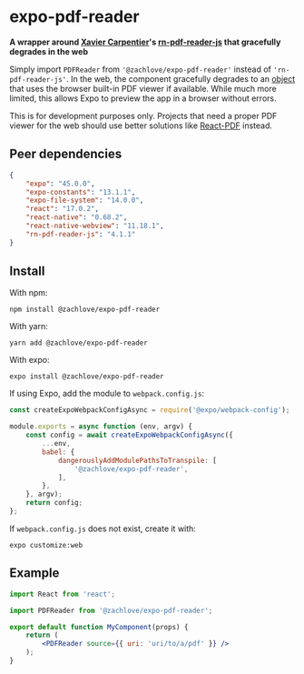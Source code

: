 expo-pdf-reader
===============

**A wrapper around [Xavier Carpentier](https://github.com/xcarpentier)'s
[rn-pdf-reader-js](https://github.com/xcarpentier/rn-pdf-reader-js) that
gracefully degrades in the web**

Simply import `PDFReader` from `'@zachlove/expo-pdf-reader'` instead of
`'rn-pdf-reader-js'`. In the web, the component gracefully degrades to an
[object](https://developer.mozilla.org/en-US/docs/Web/HTML/Element/object) that
uses the browser built-in PDF viewer if available. While much more limited, this
allows Expo to preview the app in a browser without errors.

This is for development purposes only. Projects that need a proper PDF viewer
for the web should use better solutions like
[React-PDF](https://github.com/wojtekmaj/react-pdf) instead.


Peer dependencies
-----------------

``` json
{
    "expo": "45.0.0",
    "expo-constants": "13.1.1",
    "expo-file-system": "14.0.0",
    "react": "17.0.2",
    "react-native": "0.68.2",
    "react-native-webview": "11.18.1",
    "rn-pdf-reader-js": "4.1.1"
}
```


Install
-------

With npm:

```
npm install @zachlove/expo-pdf-reader
```

With yarn:

```
yarn add @zachlove/expo-pdf-reader
```

With expo:

```
expo install @zachlove/expo-pdf-reader
```

If using Expo, add the module to `webpack.config.js`:

``` js
const createExpoWebpackConfigAsync = require('@expo/webpack-config');

module.exports = async function (env, argv) {
    const config = await createExpoWebpackConfigAsync({
        ...env,
        babel: {
            dangerouslyAddModulePathsToTranspile: [
                '@zachlove/expo-pdf-reader',
            ],
        },
    }, argv);
    return config;
};
```

If `webpack.config.js` does not exist, create it with:

```
expo customize:web
```


Example
-------

``` jsx
import React from 'react';

import PDFReader from '@zachlove/expo-pdf-reader';

export default function MyComponent(props) {
    return (
        <PDFReader source={{ uri: 'uri/to/a/pdf' }} />
    );
}
```

